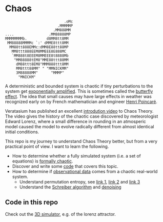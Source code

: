# Chaos

```
                           .oMc
                        .MMMMMP
                      .MM888MM
....                .MM88888MP
MMMMMMMMb.         d8MM8tt8MM
 MM88888MMMMc `:' dMME8ttt8MM
  MM88tt888EMMc:dMM8E88tt88MP
   MM8ttt888EEM8MMEEE8E888MC
   `MM888t8EEEM8MMEEE8t8888Mb
    "MM88888tEM8"MME88ttt88MM
     dM88ttt8EM8"MMM888ttt8MM
     MM8ttt88MM" " "MMNICKMM"
     3M88888MM"      "MMMP"
      "MNICKM"
```

A deterministic and bounded system is chaotic if tiny perturbations to the system get [exponentially amplified](https://www.nature.com/articles/s42003-019-0715-9). This is sometimes called the [butterfly effect](https://en.wikipedia.org/wiki/Butterfly_effect). The idea that small causes may have large effects in weather was recognized early on by French mathematician and engineer [Henri Poincaré](https://en.wikipedia.org/wiki/Henri_Poincar%C3%A9).

Veratasium has published an excellent [introdution video](https://youtu.be/fDek6cYijxI) to Chaos Theory. The video gives the history of the chaotic case discovered by meteorologist Edward Lorenz, where a small difference in rounding in an atmosperic model caused the model to evolve radically different from almost identical initial conditions.

This repo is my journey to understand Chaos Theory better, but from a very practical point of view. I want to learn the following.

- How to determine whether a fully simulated system (i.e. a set of equations) is [formally chaotic](https://www.maths.usyd.edu.au/u/gottwald/preprints/chaos1.pdf).
- Discover and write some [code](https://alpha.iodide.io/notebooks/34/?viewMode=report) that covers this topic.
- How to determine if [observational data](https://www.nature.com/articles/s42003-019-0715-9) comes from a chaotic real-world system.
    - Understand permutation entropy, see [link 1](https://www.aptech.com/blog/permutation-entropy/), [link 2](https://www.sciencedirect.com/science/article/abs/pii/S0888327011005140) and [link 3](https://www.aptech.com/blog/understanding-and-solving-the-structural-vector-autoregressive-identification-problem/)
    - Understand the [Schreiber algorithm](https://www.worldscientific.com/doi/abs/10.1142/S0218127491000403) and [denoising](https://arxiv.org/pdf/nlin/0002028.pdf)
## Code in this repo

Check out the [3D simulator](./3d-simulator.ipynb), e.g. of the lorenz attractor.
